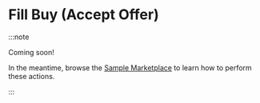 # Fill Buy (Accept Offer)

:::note

Coming soon! 

In the meantime, browse the [Sample Marketplace](https://github.com/reservoirprotocol/sample-marketplace) to learn how to perform these actions.

:::